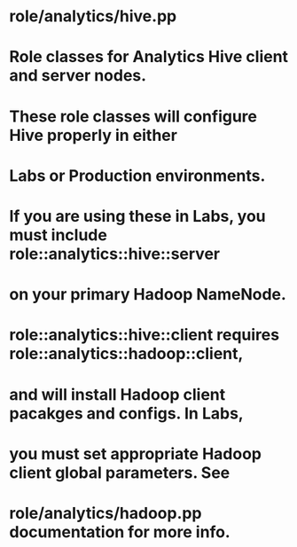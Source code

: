 # role/analytics/hive.pp
#
# Role classes for Analytics Hive client and server nodes.
# These role classes will configure Hive properly in either
# Labs or Production environments.
#
# If you are using these in Labs, you must include role::analytics::hive::server
# on your primary Hadoop NameNode.
#
# role::analytics::hive::client requires role::analytics::hadoop::client,
# and will install Hadoop client pacakges and configs.  In Labs,
# you must set appropriate Hadoop client global parameters.  See
# role/analytics/hadoop.pp documentation for more info.
